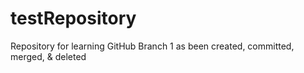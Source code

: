# testRepository
Repository for learning GitHub
Branch 1 as been created, committed, merged, & deleted

